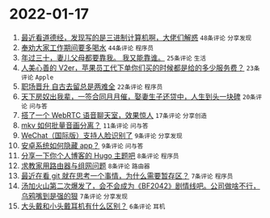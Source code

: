# 2022-01-17

1. [最近看道德经，发现写的是三进制计算机啊，大佬们解惑](https://www.v2ex.com/t/828650) `48条评论` `分享发现`
1. [奉劝大家工作期间要多喝水](https://www.v2ex.com/t/828645) `44条评论` `程序员`
1. [年过三十，妻儿父母都要靠我。 我又能靠谁。](https://www.v2ex.com/t/828680) `25条评论` `生活`
1. [人美心善的 V2er，苹果员工代下单你们买的时候都是给的多少服务费？](https://www.v2ex.com/t/828649) `23条评论` `Apple`
1. [职场晋升 自古去留总是两难全](https://www.v2ex.com/t/828670) `22条评论` `程序员`
1. [天下房奴出我辈，一签合同月月催，娶妻生子还贷中，人生到头一块碑](https://www.v2ex.com/t/828659) `20条评论` `问与答`
1. [搭了一个 WebRTC 语音聊天室，效果惊人](https://www.v2ex.com/t/828646) `17条评论` `分享创造`
1. [mkv 如何批量音画分离？](https://www.v2ex.com/t/828647) `11条评论` `问与答`
1. [WeChat（国际版）支持人脸识别了](https://www.v2ex.com/t/828678) `9条评论` `分享发现`
1. [安卓系统如何隐藏 app？](https://www.v2ex.com/t/828643) `9条评论` `问与答`
1. [分享一下你个人博客的 Hugo 主题吧](https://www.v2ex.com/t/828677) `8条评论` `程序员`
1. [求教家用路由器与组网问题](https://www.v2ex.com/t/828640) `8条评论` `路由器`
1. [最近在看 git 就在思考一个事情，为什么需要暂存区？](https://www.v2ex.com/t/828673) `7条评论` `程序员`
1. [汤加火山第二次爆发了，会不会成为《BF2042》剧情线吧。公司做啥不行，乌鸦嘴到是强的狠](https://www.v2ex.com/t/828644) `7条评论` `分享发现`
1. [大头戴和小头戴耳机有什么区别？](https://www.v2ex.com/t/828656) `6条评论` `耳机`
